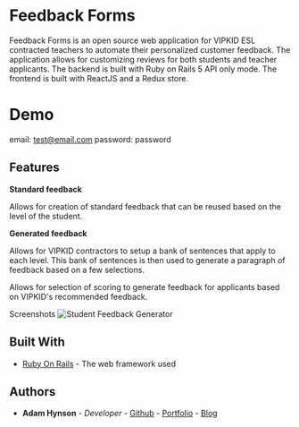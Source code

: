 # Feedback Forms
Feedback Forms is an open source web application for VIPKID ESL contracted teachers to automate their personalized customer feedback. The application allows for customizing reviews for both students and teacher applicants. The backend is built with Ruby on Rails 5 API only mode. The frontend is built with ReactJS and a Redux store. 

# Demo
email: test@email.com
password: password

## Features
**Standard feedback**

Allows for creation of standard feedback that can be reused based on the level of the student. 

**Generated feedback**

Allows for VIPKID contractors to setup a bank of sentences that apply to each level. This bank of sentences is then used to generate a paragraph of feedback based on a few selections. 

Allows for selection of scoring to generate feedback for applicants based on VIPKID's recommended feedback. 

Screenshots
![Student Feedback Generator](StudentGenerator.png)


## Built With

* [Ruby On Rails](http://rubyonrails.org/) - The web framework used

## Authors

* **Adam Hynson** - *Developer* - [Github](https://github.com/hynsondevelops) - [Portfolio](https://hynson-tech-blog.herokuapp.com/portfolio) - [Blog](https://hynson-tech-blog.herokuapp.com/posts)